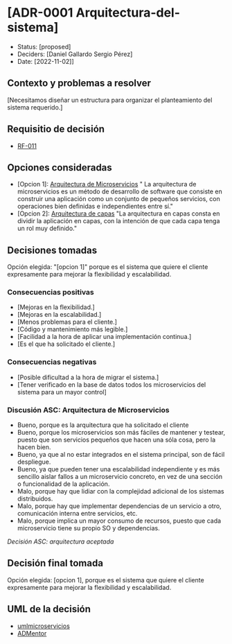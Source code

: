 # [ADR-0001 Arquitectura-del-sistema]

* Status: [proposed]
* Deciders: [Daniel Gallardo Sergio Pérez]
* Date: [2022-11-02]] 

## Contexto y problemas a resolver

[Necesitamos diseñar un estructura para organizar el planteamiento del sistema requerido.]

## Requisitio de decisión

* [RF-011](../requisitos/RF-011.md)

## Opciones consideradas

* [Opcion 1]: [Arquitectura de Microservicios](https://docs.microsoft.com/es-es/azure/architecture/guide/architecture-styles/microservices)  " La arquitectura de microservicios es un método de desarrollo de software que consiste en construir una aplicación como un conjunto de pequeños servicios, con operaciones bien definidas e independientes entre sí."
* [Opcion 2]: [Arquitectura de capas](https://docs.microsoft.com/es-es/azure/architecture/guide/architecture-styles/n-tier) "La arquitectura en capas consta en dividir la aplicación en capas, con la intención de que cada capa tenga un rol muy definido."


## Decisiones tomadas

Opción elegida: "[opcion 1]" porque es el sistema que quiere el cliente expresamente para mejorar la flexibilidad y escalabilidad.


### Consecuencias positivas <!-- optional -->

* [Mejoras en la flexibilidad.]
* [Mejoras en la escalabilidad.]
* [Menos problemas para el cliente.]
* [Código y mantenimiento más legible.]
* [Facilidad a la hora de aplicar una implementación continua.]
* [Es el que ha solicitado el cliente.]


### Consecuencias negativas <!-- optional -->

* [Posible dificultad a la hora de migrar el sistema.]
* [Tener verificado en la base de datos todos los microservicios del sistema para un mayor control]

### Discusión ASC: Arquitectura de Microservicios

* Bueno, porque es la arquitectura que ha solicitado el cliente
* Bueno, porque los microservicios son más fáciles de mantener y testear, puesto que son servicios pequeños que hacen una sóla cosa, pero la hacen bien.
* Bueno, ya que al no estar integrados en el sistema principal, son de fácil despliegue.
* Bueno, ya que pueden tener una escalabilidad independiente y es más sencillo aislar fallos a un microservicio concreto, en vez de una sección o funcionalidad de la aplicación.
* Malo, porque hay que lidiar con la complejidad adicional de los sistemas distribuidos.
* Malo, porque hay que implementar dependencias de un servicio a otro, comunicación interna entre servicios, etc.
* Malo, porque implica un mayor consumo de recursos, puesto que cada microservicio tiene su propio SO y dependencias.

*Decisión ASC: arquitectura aceptada*

## Decisión final tomada

Opción elegida: [opcion 1], porque es el sistema que quiere el cliente expresamente para mejorar la flexibilidad y escalabilidad.

## UML de la decisión
* [umlmicroservicios](../uml/umlMicroservicios.jpeg)
* [ADMentor](../uml/ADMentor.PNG)